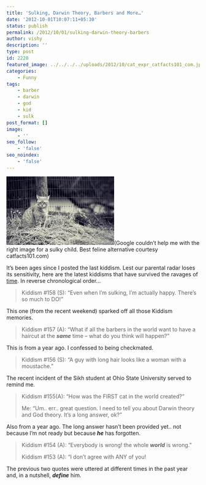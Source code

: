 ```yaml
---
title: 'Sulking, Darwin Theory, Barbers and More…'
date: '2012-10-01T10:07:11+05:30'
status: publish
permalink: /2012/10/01/sulking-darwin-theory-barbers
author: vishy
description: ''
type: post
id: 2228
featured_image: ../../../../uploads/2012/10/cat_expr_catfacts101_com.jpeg  
categories: 
    - Funny
tags:
    - barber
    - darwin
    - god
    - kid
    - sulk
post_format: []
image:
    - ''
seo_follow:
    - 'false'
seo_noindex:
    - 'false'
---
```

![](../../../../uploads/2012/10/cat_expr_catfacts101_com.jpeg)(Google couldn’t help me with the right image for a sulky child. Best feline alternative courtesy catfacts101.com)

It’s been ages since I posted the last kiddism. Lest our parental radar loses its sensitivity, here are the latest kiddisms that have survived the ravages of [time](http://en.wikipedia.org/wiki/Memory_Almost_Full). In reverse chronological order…

> Kiddism #158 (S): “Even when I’m sulking, I’m actually happy. There’s so much to DO!”

This one (from the recent weekend) sparked off all those Kiddism memories.

> Kiddism #157 (A): “What if all the barbers in the world want to have a haircut at the ***same*** time – what do you think will happen?”

This is from a year ago. I confessed to being checkmated.

> Kiddism #156 (S): “A guy with long hair looks like a woman with a moustache.”

The recent incident of the Sikh student at Ohio State University served to remind me.

> Kiddism #155(A): “How was the FIRST cat in the world created?”
> 
> Me: “Um.. err.. great question. I need to tell you about Darwin theory and God theory. It’s a long answer, ok?”

Also from a year ago. The long answer hasn’t been provided yet.. not because I’m not ready but because ***he*** has forgotten.

> Kiddism #154 (A): “Everybody is wrong! the whole ***world*** is wrong.”
> 
> Kiddism #153 (A): “I don’t agree with ANY of you!

The previous two quotes were uttered at different times in the past year and, in a nutshell, ***define*** him.

